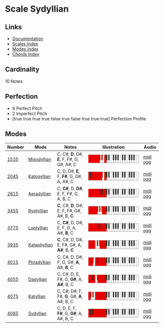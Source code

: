 # Scale Sydyllian

## Links

- [Documentation](index.md)
- [Scales Index](Scales.md)
- [Modes Index](Modes.md)
- [Chords Index](Chords.md)

## Cardinality

10 Notes

## Perfection

- 8 Perfect Pitch
- 2 Imperfect Pitch
- [true true true true false true false true true true] Perfection Profile

## Modes

| Number | Mode | Notes | Illustration | Audio |
|--------|------|-------|--------------|-------|
| [1535](https://ianring.com/musictheory/scales/1535) | [Mixodyllian](ModeMixodyllian.md) | C, C#, **D**, D#, **E**, F, F#, G, G#, A#, C | ![CNaturalMixodyllian](ModeCNaturalMixodyllian.png) | [midi](ModeCNaturalMixodyllian.mid) [ogg](ModeCNaturalMixodyllian.ogg) | 
| [2045](https://ianring.com/musictheory/scales/2045) | [Katogyllian](ModeKatogyllian.md) | C, D, D#, **E**, F, **F#**, G, G#, A, A#, C | ![CNaturalKatogyllian](ModeCNaturalKatogyllian.png) | [midi](ModeCNaturalKatogyllian.mid) [ogg](ModeCNaturalKatogyllian.ogg) | 
| [2815](https://ianring.com/musictheory/scales/2815) | [Aeradyllian](ModeAeradyllian.md) | C, **C#**, D, **D#**, E, F, F#, G, A, B, C | ![CNaturalAeradyllian](ModeCNaturalAeradyllian.png) | [midi](ModeCNaturalAeradyllian.mid) [ogg](ModeCNaturalAeradyllian.ogg) | 
| [3455](https://ianring.com/musictheory/scales/3455) | [Ryptyllian](ModeRyptyllian.md) | **C**, C#, **D**, D#, E, F, F#, G#, A#, B, **C** | ![CNaturalRyptyllian](ModeCNaturalRyptyllian.png) | [midi](ModeCNaturalRyptyllian.mid) [ogg](ModeCNaturalRyptyllian.ogg) | 
| [3775](https://ianring.com/musictheory/scales/3775) | [Loptyllian](ModeLoptyllian.md) | C, **C#**, D, D#, E, F, G, A, A#, **B**, C | ![CNaturalLoptyllian](ModeCNaturalLoptyllian.png) | [midi](ModeCNaturalLoptyllian.mid) [ogg](ModeCNaturalLoptyllian.ogg) | 
| [3935](https://ianring.com/musictheory/scales/3935) | [Kataphyllian](ModeKataphyllian.md) | **C**, C#, D, D#, E, F#, G#, A, **A#**, B, **C** | ![CNaturalKataphyllian](ModeCNaturalKataphyllian.png) | [midi](ModeCNaturalKataphyllian.mid) [ogg](ModeCNaturalKataphyllian.ogg) | 
| [4015](https://ianring.com/musictheory/scales/4015) | [Phradyllian](ModePhradyllian.md) | C, C#, D, D#, F, G, G#, **A**, A#, **B**, C | ![CNaturalPhradyllian](ModeCNaturalPhradyllian.png) | [midi](ModeCNaturalPhradyllian.mid) [ogg](ModeCNaturalPhradyllian.ogg) | 
| [4055](https://ianring.com/musictheory/scales/4055) | [Dagyllian](ModeDagyllian.md) | C, C#, D, E, F#, G, **G#**, A, **A#**, B, C | ![CNaturalDagyllian](ModeCNaturalDagyllian.png) | [midi](ModeCNaturalDagyllian.mid) [ogg](ModeCNaturalDagyllian.ogg) | 
| [4075](https://ianring.com/musictheory/scales/4075) | [Katyllian](ModeKatyllian.md) | C, C#, D#, F, F#, **G**, G#, **A**, A#, B, C | ![CNaturalKatyllian](ModeCNaturalKatyllian.png) | [midi](ModeCNaturalKatyllian.mid) [ogg](ModeCNaturalKatyllian.ogg) | 
| [4085](https://ianring.com/musictheory/scales/4085) | [Sydyllian](ModeSydyllian.md) | C, D, E, F, **F#**, G, **G#**, A, A#, B, C | ![CNaturalSydyllian](ModeCNaturalSydyllian.png) | [midi](ModeCNaturalSydyllian.mid) [ogg](ModeCNaturalSydyllian.ogg) | 
